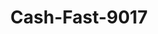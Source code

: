 ---
f_zip-code: 54629
f_state-code: WI
title: Cash-Fast-9017
f_phone: 608-687-3421
f_city-only: Fountain City
f_address: W502 Spur Lane Fountain City
f_location-unique-id: '9017'
slug: cash-fast-9017
updated-on: '2024-05-30T13:46:58.046Z'
created-on: '2024-05-30T13:36:59.803Z'
published-on: '2024-05-30T13:54:32.469Z'
f_city-state: cms/city/fountain-city-wi.md
f_company: cms/company/cash-fast.md
f_state: cms/state/wisconsin.md
layout: '[payday-loan].html'
tags: payday-loan
---